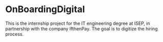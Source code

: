 # OnBoardingDigital
 This is the internship project for the IT engineering degree at ISEP, in partnership with the company IfthenPay. The goal is to digitize the hiring process.
